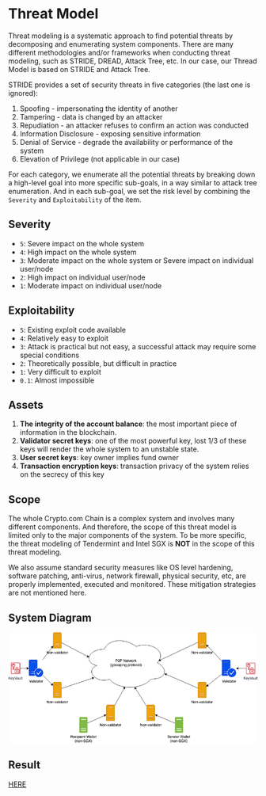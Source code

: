 # Threat Model

Threat modeling is a systematic approach to find potential threats by decomposing and enumerating system components. There are many different methodologies and/or frameworks when conducting threat modeling, such as STRIDE, DREAD, Attack Tree, etc. In our case, our Thread Model is based on STRIDE and Attack Tree.

STRIDE provides a set of security threats in five categories (the last one is ignored):

1. Spoofing - impersonating the identity of another
2. Tampering - data is changed by an attacker
3. Repudiation - an attacker refuses to confirm an action was conducted
4. Information Disclosure - exposing sensitive information
5. Denial of Service - degrade the availability or performance of the system
6. Elevation of Privilege (not applicable in our case)

For each category, we enumerate all the potential threats by breaking down a high-level goal into more specific sub-goals, in a way similar to attack tree enumeration. And in each sub-goal, we set the risk level by combining the `Severity` and `Exploitability` of the item.

## Severity

- `5`: Severe impact on the whole system
- `4`: High impact on the whole system
- `3`: Moderate impact on the whole system or Severe impact on individual user/node
- `2`: High impact on individual user/node
- `1`: Moderate impact on individual user/node

## Exploitability

- `5`: Existing exploit code available
- `4`: Relatively easy to exploit
- `3`: Attack is practical but not easy, a successful attack may require some special conditions
- `2`: Theoretically possible, but difficult in practice
- `1`: Very difficult to exploit
- `0.1`: Almost impossible

## Assets

1. __The integrity of the account balance__: the most important piece of information in the blockchain.
2. __Validator secret keys__: one of the most powerful key, lost 1/3 of these keys will render the whole system to an unstable state.
3. __User secret keys__: key owner implies fund owner
4. __Transaction encryption keys__: transaction privacy of the system relies on the secrecy of this key

## Scope

The whole Crypto.com Chain is a complex system and involves many different components. And therefore, the scope of this threat model is limited only to the major components of the system. To be more specific, the threat modeling of Tendermint and Intel SGX is __NOT__ in the scope of this threat modeling.

We also assume standard security measures like OS level hardening, software patching, anti-virus, network firewall, physical security, etc, are properly implemented, executed and monitored. These mitigation strategies are not mentioned here.

## System Diagram

![An image](./system-diagram.png)

## Result

[HERE](https://cryptocom-chain-documentation.readthedocs.io/en/latest/crypto.com-chain-threat-model.pdf)
